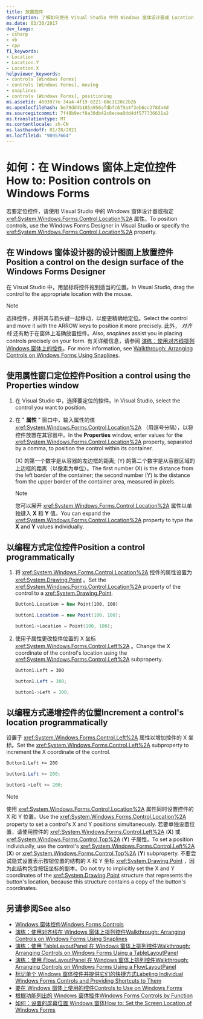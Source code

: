 ```yaml
---
title: 放置控件
description: 了解如何使用 Visual Studio 中的 Windows 窗体设计器或 Location 属性来定位控件。
ms.date: 03/30/2017
dev_langs:
- csharp
- vb
- cpp
f1_keywords:
- Location
- Location.Y
- Location.X
helpviewer_keywords:
- controls [Windows Forms]
- controls [Windows Forms], moving
- snaplines
- controls [Windows Forms], positioning
ms.assetid: 4693977e-34a4-4f19-8221-68c3120c2b2b
ms.openlocfilehash: be79dd4b105a956afdbfc6f9a4f3eb6cc278da4d
ms.sourcegitcommit: 7f48b9ecf8a30db42c8ecea0dd4df577736631a2
ms.translationtype: MT
ms.contentlocale: zh-CN
ms.lasthandoff: 01/28/2021
ms.locfileid: "98957664"
---
```

# <a name="how-to-position-controls-on-windows-forms"></a><span data-ttu-id="683f0-103">如何：在 Windows 窗体上定位控件</span><span class="sxs-lookup"><span data-stu-id="683f0-103">How to: Position controls on Windows Forms</span></span>

<span data-ttu-id="683f0-104">若要定位控件，请使用 Visual Studio 中的 Windows 窗体设计器或指定 <xref:System.Windows.Forms.Control.Location%2A> 属性。</span><span class="sxs-lookup"><span data-stu-id="683f0-104">To position controls, use the Windows Forms Designer in Visual Studio or specify the <xref:System.Windows.Forms.Control.Location%2A> property.</span></span>

## <a name="position-a-control-on-the-design-surface-of-the-windows-forms-designer"></a><span data-ttu-id="683f0-105">在 Windows 窗体设计器的设计图面上放置控件</span><span class="sxs-lookup"><span data-stu-id="683f0-105">Position a control on the design surface of the Windows Forms Designer</span></span>

<span data-ttu-id="683f0-106">在 Visual Studio 中，用鼠标将控件拖到适当的位置。</span><span class="sxs-lookup"><span data-stu-id="683f0-106">In Visual Studio, drag the control to the appropriate location with the mouse.</span></span>

> [!NOTE]
> <span data-ttu-id="683f0-107">选择控件，并将其与箭头键一起移动，以便更精确地定位。</span><span class="sxs-lookup"><span data-stu-id="683f0-107">Select the control and move it with the ARROW keys to position it more precisely.</span></span> <span data-ttu-id="683f0-108">此外， *对齐线* 还有助于在窗体上准确放置控件。</span><span class="sxs-lookup"><span data-stu-id="683f0-108">Also, *snaplines* assist you in placing controls precisely on your form.</span></span> <span data-ttu-id="683f0-109">有关详细信息，请参阅 [演练：使用对齐线排列 Windows 窗体上的控件](walkthrough-arranging-controls-on-windows-forms-using-snaplines.md)。</span><span class="sxs-lookup"><span data-stu-id="683f0-109">For more information, see [Walkthrough: Arranging Controls on Windows Forms Using Snaplines](walkthrough-arranging-controls-on-windows-forms-using-snaplines.md).</span></span>

## <a name="position-a-control-using-the-properties-window"></a><span data-ttu-id="683f0-110">使用属性窗口定位控件</span><span class="sxs-lookup"><span data-stu-id="683f0-110">Position a control using the Properties window</span></span>

1. <span data-ttu-id="683f0-111">在 Visual Studio 中，选择要定位的控件。</span><span class="sxs-lookup"><span data-stu-id="683f0-111">In Visual Studio, select the control you want to position.</span></span>

2. <span data-ttu-id="683f0-112">在 " **属性** " 窗口中，输入属性的值 <xref:System.Windows.Forms.Control.Location%2A> （用逗号分隔），以将控件放置在其容器中。</span><span class="sxs-lookup"><span data-stu-id="683f0-112">In the **Properties** window, enter values for the <xref:System.Windows.Forms.Control.Location%2A> property, separated by a comma, to position the control within its container.</span></span>

   <span data-ttu-id="683f0-113"> (X) 的第一个数字是从容器的左边框的距离; (Y) 的第二个数字是从容器区域的上边框的距离（以像素为单位）。</span><span class="sxs-lookup"><span data-stu-id="683f0-113">The first number (X) is the distance from the left border of the container; the second number (Y) is the distance from the upper border of the container area, measured in pixels.</span></span>

   > [!NOTE]
   > <span data-ttu-id="683f0-114">您可以展开 <xref:System.Windows.Forms.Control.Location%2A> 属性以单独键入 **X** 和 **Y** 值。</span><span class="sxs-lookup"><span data-stu-id="683f0-114">You can expand the <xref:System.Windows.Forms.Control.Location%2A> property to type the **X** and **Y** values individually.</span></span>

## <a name="position-a-control-programmatically"></a><span data-ttu-id="683f0-115">以编程方式定位控件</span><span class="sxs-lookup"><span data-stu-id="683f0-115">Position a control programmatically</span></span>

1. <span data-ttu-id="683f0-116">将 <xref:System.Windows.Forms.Control.Location%2A> 控件的属性设置为 <xref:System.Drawing.Point> 。</span><span class="sxs-lookup"><span data-stu-id="683f0-116">Set the <xref:System.Windows.Forms.Control.Location%2A> property of the control to a <xref:System.Drawing.Point>.</span></span>

    ```vb
    Button1.Location = New Point(100, 100)
    ```

    ```csharp
    button1.Location = new Point(100, 100);
    ```

    ```cpp
    button1->Location = Point(100, 100);
    ```

2. <span data-ttu-id="683f0-117">使用子属性更改控件位置的 X 坐标 <xref:System.Windows.Forms.Control.Left%2A> 。</span><span class="sxs-lookup"><span data-stu-id="683f0-117">Change the X coordinate of the control's location using the <xref:System.Windows.Forms.Control.Left%2A> subproperty.</span></span>

    ```vb
    Button1.Left = 300
    ```

    ```csharp
    button1.Left = 300;
    ```

    ```cpp
    button1->Left = 300;
    ```

## <a name="increment-a-controls-location-programmatically"></a><span data-ttu-id="683f0-118">以编程方式递增控件的位置</span><span class="sxs-lookup"><span data-stu-id="683f0-118">Increment a control's location programmatically</span></span>

<span data-ttu-id="683f0-119">设置子 <xref:System.Windows.Forms.Control.Left%2A> 属性以增加控件的 X 坐标。</span><span class="sxs-lookup"><span data-stu-id="683f0-119">Set the <xref:System.Windows.Forms.Control.Left%2A> subproperty to increment the X coordinate of the control.</span></span>

```vb
Button1.Left += 200
```

```csharp
button1.Left += 200;
```

```cpp
button1->Left += 200;
```

> [!NOTE]
> <span data-ttu-id="683f0-120">使用 <xref:System.Windows.Forms.Control.Location%2A> 属性同时设置控件的 X 和 Y 位置。</span><span class="sxs-lookup"><span data-stu-id="683f0-120">Use the <xref:System.Windows.Forms.Control.Location%2A> property to set a control's X and Y positions simultaneously.</span></span> <span data-ttu-id="683f0-121">若要单独设置位置，请使用控件的 <xref:System.Windows.Forms.Control.Left%2A> (**X**) 或 <xref:System.Windows.Forms.Control.Top%2A> (**Y**) 子属性。</span><span class="sxs-lookup"><span data-stu-id="683f0-121">To set a position individually, use the control's <xref:System.Windows.Forms.Control.Left%2A> (**X**) or <xref:System.Windows.Forms.Control.Top%2A> (**Y**) subproperty.</span></span> <span data-ttu-id="683f0-122">不要尝试隐式设置表示按钮位置的结构的 X 和 Y 坐标 <xref:System.Drawing.Point> ，因为此结构包含按钮坐标的副本。</span><span class="sxs-lookup"><span data-stu-id="683f0-122">Do not try to implicitly set the X and Y coordinates of the <xref:System.Drawing.Point> structure that represents the button's location, because this structure contains a copy of the button's coordinates.</span></span>

## <a name="see-also"></a><span data-ttu-id="683f0-123">另请参阅</span><span class="sxs-lookup"><span data-stu-id="683f0-123">See also</span></span>

- [<span data-ttu-id="683f0-124">Windows 窗体控件</span><span class="sxs-lookup"><span data-stu-id="683f0-124">Windows Forms Controls</span></span>](index.md)
- [<span data-ttu-id="683f0-125">演练：使用对齐线在 Windows 窗体上排列控件</span><span class="sxs-lookup"><span data-stu-id="683f0-125">Walkthrough: Arranging Controls on Windows Forms Using Snaplines</span></span>](walkthrough-arranging-controls-on-windows-forms-using-snaplines.md)
- [<span data-ttu-id="683f0-126">演练：使用 TableLayoutPanel 在 Windows 窗体上排列控件</span><span class="sxs-lookup"><span data-stu-id="683f0-126">Walkthrough: Arranging Controls on Windows Forms Using a TableLayoutPanel</span></span>](walkthrough-arranging-controls-on-windows-forms-using-a-tablelayoutpanel.md)
- [<span data-ttu-id="683f0-127">演练：使用 FlowLayoutPanel 在 Windows 窗体上排列控件</span><span class="sxs-lookup"><span data-stu-id="683f0-127">Walkthrough: Arranging Controls on Windows Forms Using a FlowLayoutPanel</span></span>](walkthrough-arranging-controls-on-windows-forms-using-a-flowlayoutpanel.md)
- [<span data-ttu-id="683f0-128">标记单个 Windows 窗体控件并提供它们的快捷方式</span><span class="sxs-lookup"><span data-stu-id="683f0-128">Labeling Individual Windows Forms Controls and Providing Shortcuts to Them</span></span>](labeling-individual-windows-forms-controls-and-providing-shortcuts-to-them.md)
- [<span data-ttu-id="683f0-129">要在 Windows 窗体上使用的控件</span><span class="sxs-lookup"><span data-stu-id="683f0-129">Controls to Use on Windows Forms</span></span>](controls-to-use-on-windows-forms.md)
- [<span data-ttu-id="683f0-130">根据功能列出的 Windows 窗体控件</span><span class="sxs-lookup"><span data-stu-id="683f0-130">Windows Forms Controls by Function</span></span>](windows-forms-controls-by-function.md)
- <span data-ttu-id="683f0-131">[如何：设置的屏幕位置 Windows 窗体](/previous-versions/visualstudio/visual-studio-2010/52aha046(v=vs.100))</span><span class="sxs-lookup"><span data-stu-id="683f0-131">[How to: Set the Screen Location of Windows Forms](/previous-versions/visualstudio/visual-studio-2010/52aha046(v=vs.100))</span></span>
